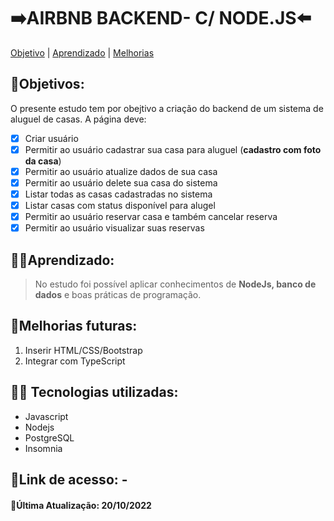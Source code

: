 # ➡️AIRBNB BACKEND- C/ NODE.JS⬅️

[Objetivo](#Objetivo) |
[Aprendizado](#Aprendizado) |
[Melhorias](#Melhorias-futuras)

## 🎯Objetivos:
O presente estudo tem por obejtivo a criação do backend de um sistema de aluguel de casas. A página deve:

- [x] Criar usuário
- [x] Permitir ao usuário cadastrar sua casa para aluguel (**cadastro com foto da casa**)
- [x] Permitir ao usuário atualize dados de sua casa
- [x] Permitir ao usuário delete sua casa do sistema
- [x] Listar todas as casas cadastradas no sistema
- [x] Listar casas com status disponível para alugel
- [x] Permitir ao usuário reservar casa e também cancelar reserva
- [x] Permitir ao usuário visualizar suas reservas

## 👨‍🏫Aprendizado:
> No estudo foi possível aplicar conhecimentos de **NodeJs, banco de dados** e boas práticas de programação.

## 🚀Melhorias futuras:

1. Inserir HTML/CSS/Bootstrap
2. Integrar com TypeScript


## 👨‍💻 Tecnologias utilizadas:
* Javascript
* Nodejs
* PostgreSQL
* Insomnia


## 🔗Link de acesso: -
#### 🔄Última Atualização: 20/10/2022
